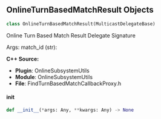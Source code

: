 ## OnlineTurnBasedMatchResult Objects

```python
class OnlineTurnBasedMatchResult(MulticastDelegateBase)
```

Online Turn Based Match Result  Delegate Signature

Args:
    match_id (str):

**C++ Source:**

- **Plugin**: OnlineSubsystemUtils
- **Module**: OnlineSubsystemUtils
- **File**: FindTurnBasedMatchCallbackProxy.h

<a id="unreal.OnlineTurnBasedMatchResult.__init__"></a>

#### __init__

```python
def __init__(*args: Any, **kwargs: Any) -> None
```

<a id="unreal.EnhancedInputActionHandlerDynamicSignature"></a>